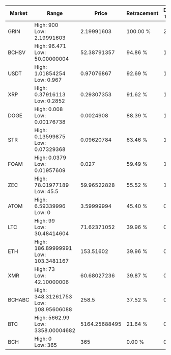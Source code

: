 | Market | Range | Price| Retracement | Doubles to 50% |
| --- | --- | --- | --- | --- |
| GRIN | High: 900<br />Low: 2.19991603 | 2.19991603 | 100.00 % | 205.05 |
| BCHSV | High: 96.471<br />Low: 50.00000004 | 52.38791357 | 94.86 % | 1.40 |
| USDT | High: 1.01854254<br />Low: 0.967 | 0.97076867 | 92.69 % | 1.02 |
| XRP | High: 0.37916113<br />Low: 0.2852 | 0.29307353 | 91.62 % | 1.13 |
| DOGE | High: 0.008<br />Low: 0.00176738 | 0.0024908 | 88.39 % | 1.96 |
| STR | High: 0.13599875<br />Low: 0.07329368 | 0.09620784 | 63.46 % | 1.09 |
| FOAM | High: 0.0379<br />Low: 0.01957609 | 0.027 | 59.49 % | 1.06 |
| ZEC | High: 78.01977189<br />Low: 45.5 | 59.96522828 | 55.52 % | 1.03 |
| ATOM | High: 6.59339996<br />Low: 0 | 3.59999994 | 45.40 % | 0.00 |
| LTC | High: 99<br />Low: 30.48414604 | 71.62371052 | 39.96 % | 0.00 |
| ETH | High: 186.89999991<br />Low: 103.3481167 | 153.51602 | 39.96 % | 0.00 |
| XMR | High: 73<br />Low: 42.10000006 | 60.68027236 | 39.87 % | 0.00 |
| BCHABC | High: 348.31261753<br />Low: 108.95606088 | 258.5 | 37.52 % | 0.00 |
| BTC | High: 5662.99<br />Low: 3358.00004682 | 5164.25688495 | 21.64 % | 0.00 |
| BCH | High: 0<br />Low: 365 | 365 | 0.00 % | 0.00 |
